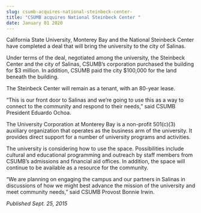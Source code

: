 ```yaml
---
slug: csumb-acquires-national-steinbeck-center-
title: "CSUMB acquires National Steinbeck Center "
date: January 01 2020
---
```


<p>California State University, Monterey Bay and the National Steinbeck Center have completed a deal that will bring the university to the city of Salinas.</p><p>Under terms of the deal, negotiated among the university, the Steinbeck Center and the city of Salinas, CSUMB’s corporation purchased the building for $3 million. In addition, CSUMB paid the city $100,000 for the land beneath the building.
</p><p>The Steinbeck Center will remain as a tenant, with an 80&#45;year lease.
</p><p>“This is our front door to Salinas and we’re going to use this as a way to connect to the community and respond to their needs,” said CSUMB President Eduardo Ochoa.
</p><p>The University Corporation at Monterey Bay is a non&#45;profit 501&#40;c&#41;&#40;3&#41; auxiliary organization that operates as the business arm of the university. It provides direct support for a number of university programs and activities.
</p><p>The university is considering how to use the space. Possibilities include cultural and educational programming and outreach by staff members from CSUMB’s admissions and financial aid offices. In addition, the space will continue to be available as a resource for the community.
</p><p>“We are planning on engaging the campus and our partners in Salinas in discussions of how we might best advance the mission of the university and meet community needs,” said CSUMB Provost Bonnie Irwin.
</p><p><em>Published Sept. 25, 2015</em>
</p>
